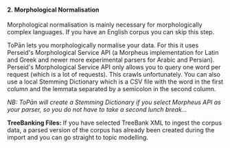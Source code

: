 #### 2. Morphological Normalisation

Morphological normalisation is mainly necessary for morphologically complex languages. If you have an English corpus you can skip this step.

ToPān lets you morphologically normalise your data. For this it uses Perseid's Morphological Service API (a Morpheus implementation for Latin and Greek and newer more experimental parsers for Arabic and Persian). Perseid's Morphological Service API only allows you to query one word per request (which is a lot of requests). This crawls unfortunately. You can also use a local Stemming Dictionary which is a CSV file with the word in the first column and the lemmata separated by a semicolon in the second column.

*NB: ToPān will create a Stemming Dictionary if you select Morpheus API as your parser, so you do not have to take a second lunch break...*

**TreeBanking Files:** If you have selected TreeBank XML to ingest the corpus data, a parsed version of the corpus has already been created during the import and you can go straight to topic modelling.
